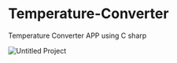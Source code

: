 # Temperature-Converter
Temperature Converter APP using C sharp


![Untitled Project](https://user-images.githubusercontent.com/118932313/224027308-d5a5f775-5b62-46d4-bfd5-5e82ea61acdd.gif)
